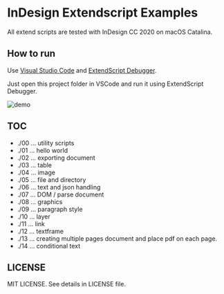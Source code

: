 # InDesign Extendscript Examples

All extend scripts are tested with InDesign CC 2020 on macOS Catalina.


## How to run

Use [Visual Studio Code](https://code.visualstudio.com/) and [ExtendScript Debugger](https://marketplace.visualstudio.com/items?itemName=Adobe.extendscript-debug).

Just open this project folder in VSCode and run it using ExtendScript Debugger.

![demo](https://github.com/mindboard/indesign-extendscript/blob/master/demo.gif)


## TOC

- ./00 ... utility scripts
- ./01 ... hello world
- ./02 ... exporting document
- ./03 ... table
- ./04 ... image
- ./05 ... file and directory 
- ./06 ... text and json handling
- ./07 ... DOM / parse document
- ./08 ... graphics
- ./09 ... paragraph style
- ./10 ... layer
- ./11 ... link
- ./12 ... textframe
- ./13 ... creating multiple pages document and place pdf on each page.
- ./14 ... conditional text


## LICENSE

MIT LICENSE.
See details in LICENSE file.
